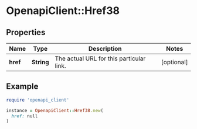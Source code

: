 # OpenapiClient::Href38

## Properties

| Name | Type | Description | Notes |
| ---- | ---- | ----------- | ----- |
| **href** | **String** | The actual URL for this particular link. | [optional] |

## Example

```ruby
require 'openapi_client'

instance = OpenapiClient::Href38.new(
  href: null
)
```


